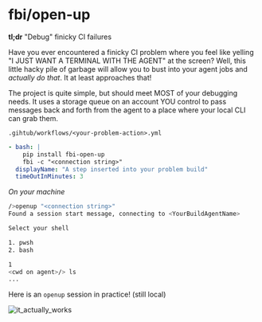 # fbi/open-up

**tl;dr** "Debug" finicky CI failures

Have you ever encountered a finicky CI problem where you feel like yelling "I JUST WANT A TERMINAL WITH THE AGENT" at the screen? Well, this little hacky pile of garbage will allow you to bust into your agent jobs and _actually do that_. It at least approaches that!

The project is quite simple, but should meet MOST of your debugging needs. It uses a storage queue on an account YOU control to pass messages back and forth from the agent to a place where your local CLI can grab them.


`.gihtub/workflows/<your-problem-action>.yml`
```yml
- bash: |
    pip install fbi-open-up
    fbi -c "<connection string>"
  displayName: "A step inserted into your problem build"
  timeOutInMinutes: 3
```



_On your machine_

```bash
/>openup "<connection string>"
Found a session start message, connecting to <YourBuildAgentName>

Select your shell

1. pwsh
2. bash

1
<cwd on agent>/> ls
...
```

Here is an `openup` session in practice! (still local)

![it_actually_works](https://user-images.githubusercontent.com/479566/179384275-e1c3fc5b-6c40-423e-bdf9-f34020eb84de.gif)





